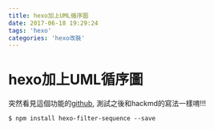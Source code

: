 ```yaml
---
title: hexo加上UML循序圖
date: 2017-06-18 19:29:24
tags: 'hexo'
categories: 'hexo改裝'
---
```


# hexo加上UML循序圖

突然看見這個功能的[github](https://github.com/bubkoo/hexo-filter-sequence), 測試之後和hackmd的寫法一樣唷!!!

```shell
$ npm install hexo-filter-sequence --save
```
